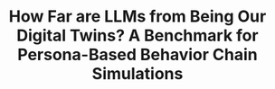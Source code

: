 <div align="center">
<h1>How Far are LLMs from Being Our Digital Twins? A Benchmark for Persona-Based Behavior Chain Simulations</h1> 
</div>
